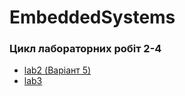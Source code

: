 # EmbeddedSystems

### Цикл лабораторних робіт 2-4

- [lab2 (Варіант 5)](https://github.com/DaniilHerasymenko/EmbeddedSystems/blob/main/LAB2_PP-34_Dmytro_Vochakovskyi/Core/Src/main.c)
- [lab3](#)

